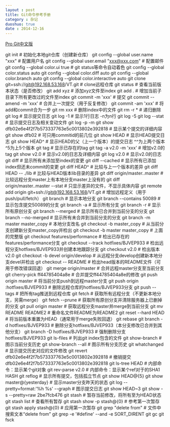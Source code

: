 ```yaml
---
layout : post
title: Git命令参考手册
category : 杂记
duoshuo: true
date : 2014-12-16
---
```


<!-- more -->

[Pro Git中文版](http://jingxuan.io/progit/)

>
git init                                                  # 初始化本地git仓库（创建新仓库）
git config --global user.name "xxx"                       # 配置用户名
git config --global user.email "xxx@xxx.com"              # 配置邮件
git config --global color.ui true                         # git status等命令自动着色
git config --global color.status auto
git config --global color.diff auto
git config --global color.branch auto
git config --global color.interactive auto
git clone git+ssh://git@192.168.53.168/VT.git             # clone远程仓库
git status                                                # 查看当前版本状态（是否修改）
git add xyz                                               # 添加xyz文件至index
git add .                                                 # 增加当前子目录下所有更改过的文件至index
git commit -m 'xxx'                                       # 提交
git commit --amend -m 'xxx'                               # 合并上一次提交（用于反复修改）
git commit -am 'xxx'                                      # 将add和commit合为一步
git rm xxx                                                # 删除index中的文件
git rm -r *                                               # 递归删除
git log                                                   # 显示提交日志
git log -1                                                # 显示1行日志 -n为n行
git log -5
git log --stat                                            # 显示提交日志及相关变动文件
git log -p -m
git show dfb02e6e4f2f7b573337763e5c0013802e392818         # 显示某个提交的详细内容
git show dfb02                                            # 可只用commitid的前几位
git show HEAD                                             # 显示HEAD提交日志
git show HEAD^                                            # 显示HEAD的父（上一个版本）的提交日志 ^^为上两个版本 ^5为上5个版本
git tag                                                   # 显示已存在的tag
git tag -a v2.0 -m 'xxx'                                  # 增加v2.0的tag
git show v2.0                                             # 显示v2.0的日志及详细内容
git log v2.0                                              # 显示v2.0的日志
git diff                                                  # 显示所有未添加至index的变更
git diff --cached                                         # 显示所有已添加index但还未commit的变更
git diff HEAD^                                            # 比较与上一个版本的差异
git diff HEAD -- ./lib                                    # 比较与HEAD版本lib目录的差异
git diff origin/master..master                            # 比较远程分支master上有本地分支master上没有的
git diff origin/master..master --stat                     # 只显示差异的文件，不显示具体内容
git remote add origin git+ssh://git@192.168.53.168/VT.git # 增加远程定义（用于push/pull/fetch）
git branch                                                # 显示本地分支
git branch --contains 50089                               # 显示包含提交50089的分支
git branch -a                                             # 显示所有分支
git branch -r                                             # 显示所有原创分支
git branch --merged                                       # 显示所有已合并到当前分支的分支
git branch --no-merged                                    # 显示所有未合并到当前分支的分支
git branch -m master master_copy                          # 本地分支改名
git checkout -b master_copy                               # 从当前分支创建新分支master_copy并检出
git checkout -b master master_copy                        # 上面的完整版
git checkout features/performance                         # 检出已存在的features/performance分支
git checkout --track hotfixes/BJVEP933                    # 检出远程分支hotfixes/BJVEP933并创建本地跟踪分支
git checkout v2.0                                         # 检出版本v2.0
git checkout -b devel origin/develop                      # 从远程分支develop创建新本地分支devel并检出
git checkout -- README                                    # 检出head版本的README文件（可用于修改错误回退）
git merge origin/master                                   # 合并远程master分支至当前分支
git cherry-pick ff44785404a8e                             # 合并提交ff44785404a8e的修改
git push origin master                                    # 将当前分支push到远程master分支
git push origin :hotfixes/BJVEP933                        # 删除远程仓库的hotfixes/BJVEP933分支
git push --tags                                           # 把所有tag推送到远程仓库
git fetch                                                 # 获取所有远程分支（不更新本地分支，另需merge）
git fetch --prune                                         # 获取所有原创分支并清除服务器上已删掉的分支
git pull origin master                                    # 获取远程分支master并merge到当前分支
git mv README README2                                     # 重命名文件README为README2
git reset --hard HEAD                                     # 将当前版本重置为HEAD（通常用于merge失败回退）
git rebase
git branch -d hotfixes/BJVEP933                           # 删除分支hotfixes/BJVEP933（本分支修改已合并到其他分支）
git branch -D hotfixes/BJVEP933                           # 强制删除分支hotfixes/BJVEP933
git ls-files                                              # 列出git index包含的文件
git show-branch                                           # 图示当前分支历史
git show-branch --all                                     # 图示所有分支历史
git whatchanged                                           # 显示提交历史对应的文件修改
git revert dfb02e6e4f2f7b573337763e5c0013802e392818       # 撤销提交dfb02e6e4f2f7b573337763e5c0013802e392818
git ls-tree HEAD                                          # 内部命令：显示某个git对象
git rev-parse v2.0                                        # 内部命令：显示某个ref对于的SHA1 HASH
git reflog                                                # 显示所有提交，包括孤立节点
git show HEAD@{5}
git show master@{yesterday}                               # 显示master分支昨天的状态
git log --pretty=format:'%h %s' --graph                   # 图示提交日志
git show HEAD~3
git show -s --pretty=raw 2be7fcb476
git stash                                                 # 暂存当前修改，将所有至为HEAD状态
git stash list                                            # 查看所有暂存
git stash show -p stash@{0}                               # 参考第一次暂存
git stash apply stash@{0}                                 # 应用第一次暂存
git grep "delete from"                                    # 文件中搜索文本“delete from”
git grep -e '#define' --and -e SORT_DIRENT
git gc
git fsck